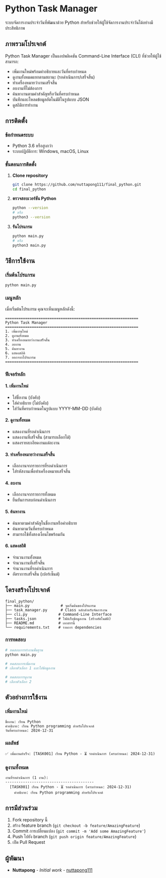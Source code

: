 # Python Task Manager

ระบบจัดการงานประจำวันที่พัฒนาด้วย Python สำหรับช่วยให้ผู้ใช้จัดการงานประจำวันได้อย่างมีประสิทธิภาพ

## ภาพรวมโปรเจกต์

Python Task Manager เป็นแอปพลิเคชัน Command-Line Interface (CLI) ที่ช่วยให้ผู้ใช้สามารถ:
- เพิ่มงานใหม่พร้อมคำอธิบายและวันที่ครบกำหนด
- ดูงานทั้งหมดแยกตามสถานะ (รอดำเนินการ/เสร็จสิ้น)
- ทำเครื่องหมายว่างานเสร็จสิ้น
- ลบงานที่ไม่ต้องการ
- ค้นหางานตามคำสำคัญหรือวันที่ครบกำหนด
- บันทึกและโหลดข้อมูลอัตโนมัติในรูปแบบ JSON
- ดูสถิติการทำงาน

## การติดตั้ง

### ข้อกำหนดระบบ
- Python 3.6 หรือสูงกว่า
- ระบบปฏิบัติการ: Windows, macOS, Linux

### ขั้นตอนการติดตั้ง

1. **Clone repository**
   ```bash
   git clone https://github.com/nuttapong111/final_python.git
   cd final_python
   ```

2. **ตรวจสอบเวอร์ชัน Python**
   ```bash
   python --version
   # หรือ
   python3 --version
   ```

3. **รันโปรแกรม**
   ```bash
   python main.py
   # หรือ
   python3 main.py
   ```

## วิธีการใช้งาน

### เริ่มต้นโปรแกรม
```bash
python main.py
```

### เมนูหลัก
เมื่อเริ่มต้นโปรแกรม คุณจะเห็นเมนูหลักดังนี้:

```
============================================================
Python Task Manager
============================================================
1. เพิ่มงานใหม่
2. ดูงานทั้งหมด
3. ทำเครื่องหมายว่างานเสร็จสิ้น
4. ลบงาน
5. ค้นหางาน
6. แสดงสถิติ
7. ออกจากโปรแกรม
============================================================
```

### ฟีเจอร์หลัก

#### 1. เพิ่มงานใหม่
- ใส่ชื่องาน (บังคับ)
- ใส่คำอธิบาย (ไม่บังคับ)
- ใส่วันที่ครบกำหนดในรูปแบบ YYYY-MM-DD (บังคับ)

#### 2. ดูงานทั้งหมด
- แสดงงานที่รอดำเนินการ
- แสดงงานที่เสร็จสิ้น (สามารถเลือกได้)
- แสดงรายละเอียดงานแต่ละงาน

#### 3. ทำเครื่องหมายว่างานเสร็จสิ้น
- เลือกงานจากรายการที่รอดำเนินการ
- ใส่รหัสงานเพื่อทำเครื่องหมายเสร็จสิ้น

#### 4. ลบงาน
- เลือกงานจากรายการทั้งหมด
- ยืนยันการลบก่อนดำเนินการ

#### 5. ค้นหางาน
- ค้นหาตามคำสำคัญในชื่องานหรือคำอธิบาย
- ค้นหาตามวันที่ครบกำหนด
- สามารถใช้ทั้งสองเงื่อนไขพร้อมกัน

#### 6. แสดงสถิติ
- จำนวนงานทั้งหมด
- จำนวนงานที่เสร็จสิ้น
- จำนวนงานที่รอดำเนินการ
- อัตราการเสร็จสิ้น (เปอร์เซ็นต์)

## โครงสร้างโปรเจกต์

```
final_python/
├── main.py              # จุดเริ่มต้นของโปรแกรม
├── task_manager.py      # Class หลักสำหรับจัดการงาน
├── cli.py              # Command-Line Interface
├── tasks.json          # ไฟล์เก็บข้อมูลงาน (สร้างอัตโนมัติ)
├── README.md           # เอกสารนี้
└── requirements.txt    # รายการ dependencies
```


### การทดสอบ
```bash
# ทดสอบการทำงานพื้นฐาน
python main.py

# ทดสอบการเพิ่มงาน
# เลือกตัวเลือก 1 และใส่ข้อมูลงาน

# ทดสอบการดูงาน
# เลือกตัวเลือก 2
```

## ตัวอย่างการใช้งาน

### เพิ่มงานใหม่
```
ชื่องาน: เรียน Python
คำอธิบาย: เรียน Python programming สำหรับโปรเจกต์
วันที่ครบกำหนด: 2024-12-31
```

### ผลลัพธ์
```
✅ เพิ่มงานสำเร็จ: [TASK001] เรียน Python - ⏳ รอดำเนินการ (ครบกำหนด: 2024-12-31)
```

### ดูงานทั้งหมด
```
งานที่รอดำเนินการ (1 งาน):
----------------------------------------
  [TASK001] เรียน Python - ⏳ รอดำเนินการ (ครบกำหนด: 2024-12-31)
    คำอธิบาย: เรียน Python programming สำหรับโปรเจกต์
```

## การมีส่วนร่วม

1. Fork repository นี้
2. สร้าง feature branch (`git checkout -b feature/AmazingFeature`)
3. Commit การเปลี่ยนแปลง (`git commit -m 'Add some AmazingFeature'`)
4. Push ไปยัง branch (`git push origin feature/AmazingFeature`)
5. เปิด Pull Request


## ผู้พัฒนา

- **Nuttapong** - *Initial work* - [nuttapong111](https://github.com/nuttapong111)


